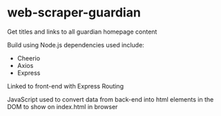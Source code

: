 # web-scraper-guardian
Get titles and links to all guardian homepage content

Build using Node.js
dependencies used include:
- Cheerio
- Axios
- Express


Linked to front-end with Express Routing 

JavaScript used to convert data from back-end into html elements in the DOM to show on index.html in browser
